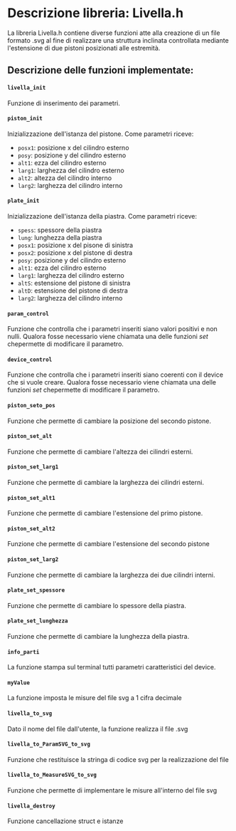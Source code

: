 # Descrizione libreria: Livella.h

La libreria Livella.h contiene diverse funzioni atte alla creazione di un file formato .svg al fine di realizzare una struttura inclinata controllata mediante l'estensione di due pistoni posizionati alle estremità.

## Descrizione delle funzioni implementate:


#### `livella_init`
Funzione di inserimento dei parametri.


#### `piston_init`
Inizializzazione dell'istanza del pistone. Come parametri riceve:
* `posx1`: posizione x del cilindro esterno
* `posy`: posizione y del cilindro esterno
* `alt1`: ezza del cilindro esterno
* `larg1`: larghezza del cilindro esterno
* `alt2`: altezza del cilindro interno
* `larg2`: larghezza del cilindro interno


#### `plate_init`
Inizializzazione dell'istanza della piastra. Come parametri riceve:
* `spess`: spessore della piastra
* `lung`: lunghezza della piastra
* `posx1`: posizione x del pisone di sinistra
* `posx2`: posizione x del pistone di destra
* `posy`: posizione y del cilindro esterno
* `alt1`: ezza del cilindro esterno
* `larg1`: larghezza del cilindro esterno
* `altS`: estensione del pistone di sinistra
* `altD`: estensione del pistone di destra
* `larg2`: larghezza del cilindro interno

#### `param_control`
Funzione che controlla che i parametri inseriti siano valori positivi e non nulli. Qualora fosse necessario viene chiamata una delle funzioni _set_ chepermette di modificare il parametro.

#### `device_control`
Funzione che controlla che i parametri inseriti siano coerenti con il device che si vuole creare. Qualora fosse necessario viene chiamata una delle funzioni _set_ chepermette di modificare il parametro.

#### `piston_seto_pos`
Funzione che permette di cambiare la posizione del secondo pistone.

#### `piston_set_alt`
Funzione che permette di cambiare l'altezza dei cilindri esterni.

#### `piston_set_larg1`
Funzione che permette di cambiare la larghezza dei cilindri esterni.

#### `piston_set_alt1`
Funzione che permette di cambiare l'estensione del primo pistone.

#### `piston_set_alt2`
Funzione che permette di cambiare l'estensione del secondo pistone

#### `piston_set_larg2`
Funzione che permette di cambiare la larghezza dei due cilindri interni.

#### `plate_set_spessore`
Funzione che permette di cambiare lo spessore della piastra.

#### `plate_set_lunghezza`
Funzione che permette di cambiare la lunghezza della piastra.

#### `info_parti`
La funzione stampa sul terminal tutti parametri caratteristici del device.

#### `myValue`
La funzione imposta le misure del file svg a 1 cifra decimale

#### `livella_to_svg`
Dato il nome del file dall'utente, la funzione realizza il file .svg

#### `livella_to_ParamSVG_to_svg`
Funzione che restituisce la stringa di codice svg per la realizzazione del file

#### `livella_to_MeasureSVG_to_svg`
Funzione che permette di implementare le misure all'interno del file svg

#### `livella_destroy`
Funzione cancellazione struct e istanze

